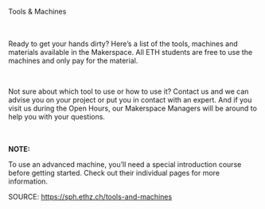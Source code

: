 Tools & Machines

<p class="align-center"><br/><br/>Ready to get your hands dirty? Here’s a list of the tools, machines and materials available in the Makerspace. All ETH students are free to use the machines and only pay for the material.</p>

<p class="align-center"><br/></p>

<p class="align-center"> Not sure about which tool to use or how to use it? Contact us and we can advise you on your project or put you in contact with an expert. And if you visit us during the Open Hours, our Makerspace Managers will be around to help you with your questions.</p>

<p class="align-center"> </p>

<p class="align-center"><strong><br/><br/>NOTE: </strong><strong><br/></strong></p>

<p class="align-center">To use an advanced machine, you’ll need a special introduction course before getting started. Check out their individual pages for more information.</p>





SOURCE: https://sph.ethz.ch/tools-and-machines